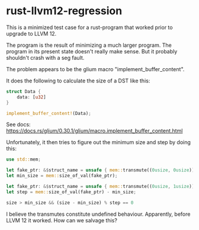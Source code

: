 # rust-llvm12-regression

This is a minimized test case for a rust-program that worked prior to upgrade to LLVM 12.

The program is the result of minimizing a much larger program. The program in its present state doesn't really make sense. But it probably shouldn't crash with a seg fault.

The problem appears to be the glium macro "implement_buffer_content".

It does the following to calculate the size of a DST like this:

```rust
struct Data {
    data: [u32]
}

implement_buffer_content!(Data);
```

See docs:
https://docs.rs/glium/0.30.1/glium/macro.implement_buffer_content.html

Unfortunately, it then tries to figure out the minimum size and step by doing this:

```rust
use std::mem;

let fake_ptr: &$struct_name = unsafe { mem::transmute((0usize, 0usize)) };
let min_size = mem::size_of_val(fake_ptr);

let fake_ptr: &$struct_name = unsafe { mem::transmute((0usize, 1usize)) };
let step = mem::size_of_val(fake_ptr) - min_size;

size > min_size && (size - min_size) % step == 0
```

I believe the transmutes constitute undefined behaviour. Apparently, before LLVM 12
it worked. How can we salvage this?


